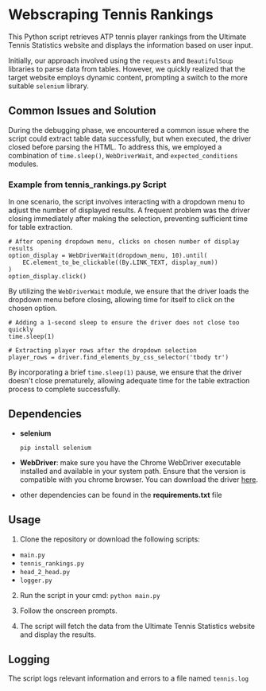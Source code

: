 # __Webscraping Tennis Rankings__

This Python script retrieves ATP tennis player rankings from the 
Ultimate Tennis Statistics website and displays the information based on user input.

Initially, our approach involved using the `requests` and `BeautifulSoup` libraries to parse data from tables. However, we quickly realized that the target website employs dynamic content, prompting a switch to the more suitable `selenium` library.

## Common Issues and Solution

During the debugging phase, we encountered a common issue where the script could extract table data successfully, but when executed, the driver closed before parsing the HTML. To address this, we employed a combination of `time.sleep()`, `WebDriverWait`, and `expected_conditions` modules.

### Example from tennis_rankings.py Script

In one scenario, the script involves interacting with a dropdown menu to adjust the number of displayed results. A frequent problem was the driver closing immediately after making the selection, preventing sufficient time for table extraction.

```
# After opening dropdown menu, clicks on chosen number of display results
option_display = WebDriverWait(dropdown_menu, 10).until( 
    EC.element_to_be_clickable((By.LINK_TEXT, display_num))
)
option_display.click()
```
By utilizing the `WebDriverWait` module, we ensure that the driver loads the dropdown menu before closing, allowing time for itself to click on the chosen option.
```
# Adding a 1-second sleep to ensure the driver does not close too quickly
time.sleep(1)

# Extracting player rows after the dropdown selection
player_rows = driver.find_elements_by_css_selector('tbody tr')
```
By incorporating a brief `time.sleep(1)` pause, we ensure that the driver doesn't close prematurely, allowing adequate time for the table extraction process to complete successfully.

## Dependencies
- __selenium__

  `pip install selenium`

- __WebDriver__: make sure you have the Chrome WebDriver executable installed and available
  in your system path. Ensure that the version is compatible with you chrome browser. You can download the driver [here](https://chromedriver.chromium.org/downloads).

- other dependencies can be found in the __requirements.txt__ file

## Usage
1. Clone the repository or download the following scripts:
- `main.py`
- `tennis_rankings.py`
- `head_2_head.py`
- `logger.py`

2. Run the script in your cmd:
    `python main.py`
   
4. Follow the onscreen prompts. 
5. The script will fetch the data from the Ultimate Tennis Statistics website and display the results.

## Logging
The script logs relevant information and errors to a file named `tennis.log`

